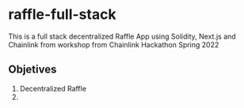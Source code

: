 # raffle-full-stack

This is a full stack decentralized Raffle App using Solidity, Next.js and Chainlink from workshop from Chainlink Hackathon Spring 2022

## Objetives
1. Decentralized Raffle
2.